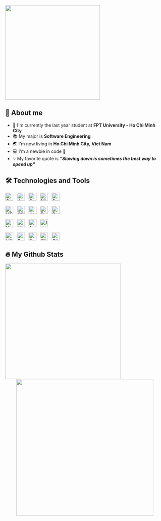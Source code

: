 <div>
  <img align="center" height="300px" src="https://user-images.githubusercontent.com/73085770/190726756-e66767fe-5e42-4c4c-9542-e989858fc3dc.gif" />
</div>

## 👋 About me
- :school: I'm currently the last year student at **FPT University - Ho Chi Minh City**
- :books: My major is **Software Engineering**
- :earth_asia: I'm now living in **Ho Chi Minh City, Viet Nam**
- :computer: I'm a newbie in code :penguin:
- :bulb: My favorite quote is ***"Slowing down is sometimes the best way to speed up"*** 


## 🛠 Technologies and Tools
<!-- LANGUAGES -->
  <span><img src="https://img.shields.io/badge/C Sharp-F8F8FF?logo=C Sharp&logoColor=239120" alt="C Sharp logo" title="C Sharp" height="25" /></span>
  &nbsp;
  <span><img src="https://img.shields.io/badge/Java-F8F8FF?logo=Java&logoColor=239120" alt="Java logo" title="Java" height="25" /></span>
  &nbsp;
  <span><img src="https://img.shields.io/badge/C-F8F8FF?logo=C&logoColor=00B1E7" alt="C" title="C" height="25" /></span>
  &nbsp;
  <span><img src="https://img.shields.io/badge/Microsoft SQL Server-F8F8FF?logo=Microsoft SQL Server&logoColor=CC2927" alt="Microsoft SQL Server" title="Microsoft SQL   Server" height="25" /></span>
  &nbsp;
  <span><img src="https://img.shields.io/badge/Swagger-F8F8FF?logo=Swagger&logoColor=85EA2D" alt="Swagger" title="Swagger" height="25" /></span>
  &nbsp;
<!-- FRONT-END -->
  <span><img src="https://img.shields.io/badge/HTML5-F8F8FF?logo=HTML5&logoColor=E34F26" alt="HTML5 logo" title="HTML5" height="25" /></span>
  &nbsp;
  <span><img src="https://img.shields.io/badge/CSS3-F8F8FF?logo=CSS3&logoColor=1572B6" alt="CSS3 logo" title="CSS3" height="25" /></span>
  &nbsp;
  <span><img src="https://img.shields.io/badge/JavaScript-F8F8FF?logo=JavaScript&logoColor=F7DF1E" alt="JavaScript logo" title="JavaScript" height="25" /></span>
  &nbsp;
  <span><img src="https://img.shields.io/badge/Bootstrap-F8F8FF?logo=Bootstrap&logoColor=7952B3" alt="Bootstrap logo" title="Bootstrap" height="25" /></span>
  &nbsp;
  <span><img src="https://img.shields.io/badge/Postman-F8F8FF?logo=Postman&logoColor=FF6C37" alt="Postman" title="Postman" height="25" /></span>
  &nbsp;
<!-- IDE Tools -->
  <span><img src="https://img.shields.io/badge/Visual Studio Code-F8F8FF?logo=Visual Studio Code&logoColor=007ACC" alt="Visual Studio Code logo" title="Visual Studio     Code" height="25" /></span>
  &nbsp;
  <span><img src="https://img.shields.io/badge/Visual Studio-F8F8FF?logo=Visual Studio&logoColor=5C2D91" alt="Visual Studio logo" title="Visual Studio" height="25" />   </span>
  &nbsp;
  <span><img src="https://img.shields.io/badge/Apache NetBeans IDE-F8F8FF?logo=Apache NetBeans IDE&logoColor=1B6AC6" alt="Apache NetBeans IDE logo" title="Apache         NetBeans IDE" height="25" /></span>
  &nbsp;
  <span><img src="https://img.shields.io/badge/IntelliJ IDEA-F8F8FF?logo=IntelliJ IDEA&logoColor=000000" alt="IntelliJ IDEA logo" title="IntelliJ IDEA" height="25" />   </span>
<!-- FRAMEWORK -->
  <span><img src="https://img.shields.io/badge/.NET-F8F8FF?logo=.NET&logoColor=512BD4" alt=".NET logo" title=".NET" height="25" /></span>
  &nbsp;
  <span><img src="https://img.shields.io/badge/React-F8F8FF?logo=React&logoColor=61DAFB" alt="React logo" title="React" height="25" /></span>
  &nbsp;
  <span><img src="https://img.shields.io/badge/Spring Boot-F8F8FF?logo=Spring Boot&logoColor=6DB33F" alt="Spring Boot logo" title="Spring Boot" height="25" /></span>
  &nbsp;
  <span><img src="https://img.shields.io/badge/Git-F8F8FF?logo=Git&logoColor=F05032" alt="Git logo" title="Git" height="25" /></span>
  &nbsp;
  <span><img src="https://img.shields.io/badge/GitHub-F8F8FF?logo=GitHub&logoColor=181717" alt="GitHub logo" title="GitHub" height="25" /></span>
  &nbsp;
</p>

## 🔥 My Github Stats
<!--https://github.com/anuraghazra/github-readme-stats-->
<div align=center>
  <div>
    <img width="366" align="left" src="https://github-readme-stats.vercel.app/api/top-langs/?username=ptnghia3502&title_color=61dafb&text_color=ffffff&icon_color=61dafb&bg_color=20232a&langs_count=8&layout=compact&border_color=61dafb&hide_border=true" />
  </div>
  <div>
    <img align="center" width="434" src="https://github-readme-stats.vercel.app/api?username=ptnghia3502&show_icons=true&theme=react&border_color=61dafb&hide_border=true" />
  </div>
</div>
